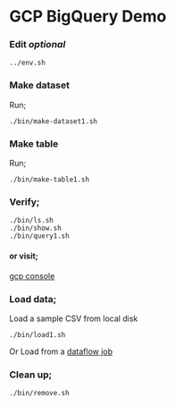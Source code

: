 # GCP BigQuery Demo

### Edit _optional_
```
../env.sh
```

### Make dataset
Run;
```
./bin/make-dataset1.sh
```

### Make table
Run;
```
./bin/make-table1.sh
```

### Verify;
```
./bin/ls.sh
./bin/show.sh
./bin/query1.sh
```

#### or visit;
[gcp console](https://console.cloud.google.com/bigquery)

### Load data;
Load a sample CSV from local disk

```
./bin/load1.sh
```

Or Load from a [dataflow job](../dataflow/README.md)

### Clean up;
```
./bin/remove.sh
```